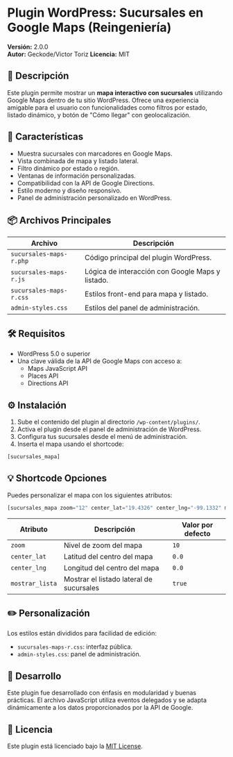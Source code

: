 # Plugin WordPress: Sucursales en Google Maps (Reingeniería)

**Versión:** 2.0.0  
**Autor:** Geckode/Victor Toriz
**Licencia:** MIT

## 🧭 Descripción

Este plugin permite mostrar un **mapa interactivo con sucursales** utilizando Google Maps dentro de tu sitio WordPress. Ofrece una experiencia amigable para el usuario con funcionalidades como filtros por estado, listado dinámico, y botón de "Cómo llegar" con geolocalización.

## 🚀 Características

- Muestra sucursales con marcadores en Google Maps.
- Vista combinada de mapa y listado lateral.
- Filtro dinámico por estado o región.
- Ventanas de información personalizadas.
- Compatibilidad con la API de Google Directions.
- Estilo moderno y diseño responsivo.
- Panel de administración personalizado en WordPress.

## 📦 Archivos Principales

| Archivo | Descripción |
|--------|-------------|
| `sucursales-maps-r.php` | Código principal del plugin WordPress. |
| `sucursales-maps-r.js` | Lógica de interacción con Google Maps y listado. |
| `sucursales-maps-r.css` | Estilos front-end para mapa y listado. |
| `admin-styles.css` | Estilos del panel de administración. |

## 🛠️ Requisitos

- WordPress 5.0 o superior
- Una clave válida de la API de Google Maps con acceso a:
  - Maps JavaScript API
  - Places API
  - Directions API

## ⚙️ Instalación

1. Sube el contenido del plugin al directorio `/wp-content/plugins/`.
2. Activa el plugin desde el panel de administración de WordPress.
3. Configura tus sucursales desde el menú de administración.
4. Inserta el mapa usando el shortcode:

```php
[sucursales_mapa]
```

## 💡 Shortcode Opciones

Puedes personalizar el mapa con los siguientes atributos:

```php
[sucursales_mapa zoom="12" center_lat="19.4326" center_lng="-99.1332" mostrar_lista="true"]
```

| Atributo       | Descripción                          | Valor por defecto |
|----------------|--------------------------------------|-------------------|
| `zoom`         | Nivel de zoom del mapa               | `10`              |
| `center_lat`   | Latitud del centro del mapa          | `0.0`             |
| `center_lng`   | Longitud del centro del mapa         | `0.0`             |
| `mostrar_lista`| Mostrar el listado lateral de sucursales | `true`         |

## ✏️ Personalización

Los estilos están divididos para facilidad de edición:
- `sucursales-maps-r.css`: interfaz pública.
- `admin-styles.css`: panel de administración.

## 🧪 Desarrollo

Este plugin fue desarrollado con énfasis en modularidad y buenas prácticas. El archivo JavaScript utiliza eventos delegados y se adapta dinámicamente a los datos proporcionados por la API de Google.

## 📄 Licencia

Este plugin está licenciado bajo la [MIT License](LICENSE).